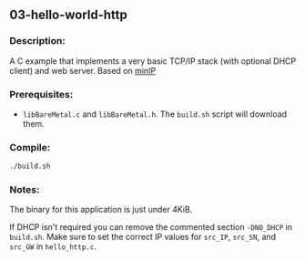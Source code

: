 ## 03-hello-world-http

### Description:

A C example that implements a very basic TCP/IP stack (with optional DHCP client) and web server. Based on [minIP](https://github.com/IanSeyler/minIP)

### Prerequisites:

- `libBareMetal.c` and `libBareMetal.h`. The `build.sh` script will download them.

### Compile:
```sh
./build.sh
```

### Notes:

The binary for this application is just under 4KiB.

If DHCP isn't required you can remove the commented section `-DNO_DHCP` in `build.sh`. Make sure to set the correct IP values for `src_IP`, `src_SN`, and `src_GW` in `hello_http.c`.
